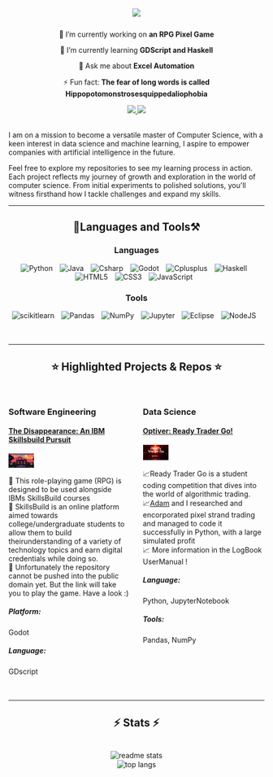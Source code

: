 <h1 align="center">
    <img src="https://readme-typing-svg.herokuapp.com/?font=Righteous&size=35&center=true&vCenter=true&width=500&height=70&duration=4000&lines=Hi+There!+👋;+I'm+Denis!;" />
</h1>

<div align="center">
 
 🔭 I’m currently working on **an RPG Pixel Game**
 
 🌱 I’m currently learning **GDScript and Haskell**

💬 Ask me about **Excel Automation**

⚡ Fun fact: **The fear of long words is called Hippopotomonstrosesquippedaliophobia**

</div>

<div align="center"> 
  <a href="mailto:denispiralic@gmail.com">
    <img src="https://img.shields.io/badge/Gmail-333333?style=for-the-badge&logo=gmail&logoColor=red" />
  </a>
  <a href="https://linkedin.com/in/denispiralic" target="_blank">
    <img src="https://img.shields.io/badge/LinkedIn-0077B5?style=for-the-badge&logo=linkedin&logoColor=white" target="_blank" />
  </a>

</div>
<br />
 
I am on a mission to become a versatile master of Computer Science, with a keen interest in data science and machine learning, I aspire to empower companies with artificial intelligence in the future.

Feel free to explore my repositories to see my learning process in action. Each project reflects my journey of growth and exploration in the world of computer science. From initial experiments to polished solutions, you'll witness firsthand how I tackle challenges and expand my skills.

---

<h2 align="center"> 📜Languages and Tools⚒️</h2>
<div align="center">
  <h3 align="center">Languages</h3>
  <img alt="Python" title="Python" width="50px" style="padding-right:10px;" src="https://cdn.jsdelivr.net/gh/devicons/devicon@latest/icons/python/python-original.svg"/>
  <img  alt="Java" title = "Java" width="50px" style="padding-right:10px;" src="https://cdn.jsdelivr.net/gh/devicons/devicon/icons/java/java-original.svg"/>
  <img  alt="Csharp" title = "Csharp" width="50px" style="padding-right:10px;" src="https://cdn.jsdelivr.net/gh/devicons/devicon@latest/icons/csharp/csharp-original.svg" />
  <img  alt="Godot" title = "Godot" width="50px" style="padding-right:10px" src="https://cdn.jsdelivr.net/gh/devicons/devicon@latest/icons/godot/godot-original.svg" />
  <img  alt="Cplusplus" title = "Cplusplus" width="50px" style="padding-right:10px" src="https://cdn.jsdelivr.net/gh/devicons/devicon@latest/icons/cplusplus/cplusplus-original.svg" />
  <img  alt="Haskell" title = "Haskell" width="50px" style="padding-right:10px" src="https://cdn.jsdelivr.net/gh/devicons/devicon@latest/icons/haskell/haskell-original.svg" />
  <img  alt="HTML5" title="HTML5" width="50px" style="padding-right:10px" src="https://cdn.jsdelivr.net/gh/devicons/devicon@latest/icons/html5/html5-original.svg" />
  <img alt="CSS3" title="CSS3" width="50px" style="padding-right:10px" src="https://cdn.jsdelivr.net/gh/devicons/devicon@latest/icons/css3/css3-original.svg" />

  <img  alt="JavaScript" title="JavaScript" width="50px" style="padding-right:10px" src="https://cdn.jsdelivr.net/gh/devicons/devicon@latest/icons/javascript/javascript-original.svg" />
  
</div>

<div align="center">
  <h3 align="center">Tools</h3>
  <img  alt="scikitlearn" title = "scikitlearn" width="50px" style="padding-right:10px;" src="https://cdn.jsdelivr.net/gh/devicons/devicon@latest/icons/scikitlearn/scikitlearn-original.svg" />
  <img  alt="Pandas" title = "Pandas" width="50px" style="padding-right:10px;" src="https://cdn.jsdelivr.net/gh/devicons/devicon@latest/icons/pandas/pandas-original.svg" />
  <img  alt="NumPy" title = "NumPy" width="50px" style="padding-right:10px;" src="https://cdn.jsdelivr.net/gh/devicons/devicon@latest/icons/numpy/numpy-original.svg" />
  <img  alt="Jupyter" title="Jupyter" width="50px" style="padding-right:10px;" src="https://cdn.jsdelivr.net/gh/devicons/devicon@latest/icons/jupyter/jupyter-original-wordmark.svg" />
  <img  alt="Eclipse" title="Eclipse" width="50px" style="padding-right:10px;" src="https://cdn.jsdelivr.net/gh/devicons/devicon@latest/icons/eclipse/eclipse-original.svg" />
  <img  alt="NodeJS" title="NodeJS" width="50px" style="padding-right:10px;" src="https://cdn.jsdelivr.net/gh/devicons/devicon@latest/icons/nodejs/nodejs-original-wordmark.svg" />
</div>

<br />
<br />
<hr/>


<h2 align="center">⭐ Highlighted Projects & Repos ⭐</h2>
<br>
<div style = "display: flex;">

  <div label="Software Engineering" style="width: 50vw;padding-right:25px">
    <h3>Software Engineering</h3>
    <div>
        <a href="https://djp200304.itch.io/the-disappearance-an-ibm-skillsbuild-pursuit" target="_blank"><h4>The Disappearance: An IBM Skillsbuild Pursuit</h4></a>
        <img src="./images/RPG.png" width="50px"></img>
        <p> 🎲 This role-playing game (RPG) is designed to be used alongside IBMs SkillsBuild courses <br>🎲 SkillsBuild is an online platform aimed towards college/undergraduate students to allow them to build theirunderstanding of a variety of technology topics and earn digital credentials while doing so. <br>🎲 Unfortunately the repository cannot be pushed into the public domain yet. But the link will take you to play the game. Have a look :)
        </p>
        <h5>Platform: </h5> Godot
        <h5>Language: </h5> GDscript  
    </div>
    
  </div>

  <div label="Data Science" style="width: 50vw;">
    <h3>Data Science</h3>
    <div>
      <a href="https://github.com/DenisPiralic/OptiverTrader" target="_blank"><h4>Optiver: Ready Trader Go!</h4></a>
        <img src="./images/Optiver.gif" width="50px" ></img>
        <p> 📈Ready Trader Go is a student coding competition that dives into the world of algorithmic trading.<br>📈<a href="https://github.com/adamSeidel" target="_blank">Adam</a> and I researched and encorporated pixel strand trading and managed to code it successfully in Python, with a large simulated profit<br>📈 More information in the LogBook UserManual !
        </p> 
        <h5>Language: </h5> Python, JupyterNotebook
        <h5>Tools: </h5> Pandas, NumPy
    </div>
  </div>

</div>

<br/>
<br/>
<hr/>


<h2 align="center">⚡ Stats ⚡</h2>
<br>
<div align=center>
  <img width=390 src="https://github-readme-stats.vercel.app/api?username=DenisPiralic&count_private=true&show_icons=true&theme=react&rank_icon=github&border_radius=10" alt="readme stats" />
  <br/>
  <img width=325 align="center" src="https://github-readme-stats-salesp07.vercel.app/api/top-langs/?username=DenisPiralic&hide=HTML&langs_count=8&layout=compact&theme=react&border_radius=10&size_weight=0.5&count_weight=0.5&exclude_repo=github-readme-stats" alt="top langs" />
</div>

<br/><br/>

              
